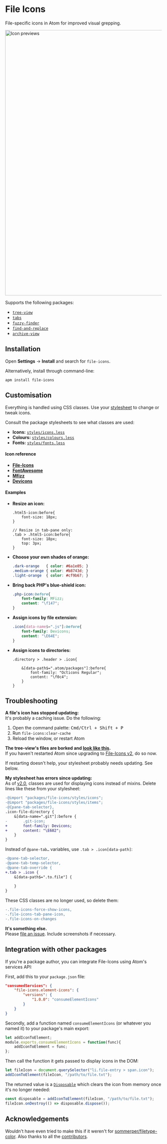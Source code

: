 File Icons
==========
File-specific icons in Atom for improved visual grepping.

<img alt="Icon previews" width="850" src="https://raw.githubusercontent.com/DanBrooker/file-icons/6714706f268e257100e03c9eb52819cb97ad570b/preview.png" />

Supports the following packages:

* [`tree-view`](https://atom.io/packages/tree-view)
* [`tabs`](https://atom.io/packages/tabs)
* [`fuzzy-finder`](https://atom.io/packages/fuzzy-finder)
* [`find-and-replace`](https://atom.io/packages/find-and-replace)
* [`archive-view`](https://atom.io/packages/archive-view)


Installation
------------
Open **Settings** → **Install** and search for `file-icons`.

Alternatively, install through command-line:

	apm install file-icons


Customisation
-------------
Everything is handled using CSS classes. Use your [stylesheet][1] to change or tweak icons.

Consult the package stylesheets to see what classes are used:

* **Icons:**   [`styles/icons.less`](./styles/icons.less)
* **Colours:** [`styles/colours.less`](./styles/colours.less)
* **Fonts:**   [`styles/fonts.less`](./styles/fonts.less)


#### Icon reference
* [**File-Icons**](https://github.com/Alhadis/FileIcons/blob/master/charmap.md) 
* [**FontAwesome**](http://fontawesome.io/cheatsheet/)
* [**Mfizz**](https://github.com/Alhadis/MFixx/blob/master/charmap.md)
* [**Devicons**](https://github.com/Alhadis/DevOpicons/blob/master/charmap.md)



#### Examples

* **Resize an icon:**
	~~~less
	.html5-icon:before{
		font-size: 18px;
	}
	
	// Resize in tab-pane only:
	.tab > .html5-icon:before{
		font-size: 18px;
		top: 3px;
	}
	~~~


* **Choose your own shades of orange:**
	~~~css
	.dark-orange   { color: #6a1e05; }
	.medium-orange { color: #b8743d; }
	.light-orange  { color: #cf9b67; }
	~~~


* **Bring back PHP's blue-shield icon:**
	~~~css
	.php-icon:before{
		font-family: MFizz;
		content: "\f147";
	}
	~~~


* **Assign icons by file extension:**
	~~~css
	.icon[data-name$=".js"]:before{
		font-family: Devicons;
		content: "\E64E";
	}
	~~~


* **Assign icons to directories:**
	~~~less
	.directory > .header > .icon{
		
		&[data-path$=".atom/packages"]:before{
			font-family: "Octicons Regular";
			content: "\f0c4";
		}
	}
	~~~



Troubleshooting
---------------

**A file's icon has stopped updating:**  
It's probably a caching issue. Do the following:

1. Open the command palette: <kbd>Cmd/Ctrl + Shift + P</kbd>
2. Run `file-icons:clear-cache`
3. Reload the window, or restart Atom


**The tree-view's files are borked and [look like this][6].**  
If you haven't restarted Atom since upgrading to [File-Icons v2][v2.0], do so now.

If restarting doesn't help, your stylesheet probably needs updating. See below.


**My stylesheet has errors since updating:**  
As of [v2.0][], classes are used for displaying icons instead of mixins. Delete lines like these from your stylesheet:

~~~diff
-@import "packages/file-icons/styles/icons";
-@import "packages/file-icons/styles/items";
-@{pane-tab-selector},
.icon-file-directory {
	&[data-name=".git"]:before {
-		.git-icon;
+		font-family: Devicons;
+		content: "\E602";
	}
}
~~~

Instead of `@pane-tab…` variables, use `.tab > .icon[data-path]`:

~~~diff
-@pane-tab-selector,
-@pane-tab-temp-selector,
-@pane-tab-override {
+.tab > .icon {
 	&[data-path$=".to.file"] {
 		
 	}
}
~~~

These CSS classes are no longer used, so delete them:

~~~diff
-.file-icons-force-show-icons,
-.file-icons-tab-pane-icon,
-.file-icons-on-changes
~~~


**It's something else.**  
Please [file an issue][7]. Include screenshots if necessary.


Integration with other packages
-------------------------------
If you're a package author, you can integrate File-Icons using Atom's services API:

First, add this to your `package.json` file:

```json
"consumedServices": {
	"file-icons.element-icons": {
		"versions": {
			"1.0.0": "consumeElementIcons"
		}
	}
}
```

Secondly, add a function named `consumeElementIcons` (or whatever you named it) to your package's main export:

```js
let addIconToElement;
module.exports.consumeElementIcons = function(func){
	addIconToElement = func;
};
```

Then call the function it gets passed to display icons in the DOM:

```js
let fileIcon = document.querySelector("li.file-entry > span.icon");
addIconToElement(fileIcon, "/path/to/file.txt");
```

The returned value is a [`Disposable`][10] which clears the icon from memory once it's no longer needed:

```js
const disposable = addIconToElement(fileIcon, "/path/to/file.txt");
fileIcon.onDestroy(() => disposable.dispose());
```



Acknowledgements
----------------
Wouldn't have even tried to make this if it weren't for [sommerper/filetype-color][8].
Also thanks to all the [contributors][9].


[Referenced links]: ____________________________________________________
[1]: http://flight-manual.atom.io/using-atom/sections/basic-customization/#style-tweaks
[4]: https://developer.mozilla.org/en-US/docs/Web/CSS/Attribute_selectors
[5]: https://github.com/Alhadis/DevOpicons/blob/master/charmap.md#JavaScript
[6]: https://cloud.githubusercontent.com/assets/714197/21516010/4b79a8a8-cd39-11e6-8394-1e3ab778af92.png
[7]: https://github.com/DanBrooker/file-icons/issues/new
[8]: https://github.com/sommerper/filetype-color
[9]: https://github.com/DanBrooker/file-icons/graphs/contributors
[10]: https://atom.io/docs/api/latest/Disposable
[v2.0]: https://github.com/DanBrooker/file-icons/releases/tag/v2.0.0
